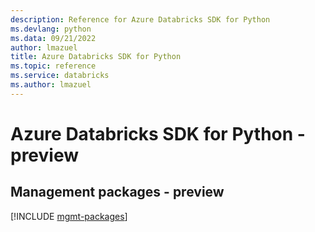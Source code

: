 ```yaml
---
description: Reference for Azure Databricks SDK for Python
ms.devlang: python
ms.data: 09/21/2022
author: lmazuel
title: Azure Databricks SDK for Python
ms.topic: reference
ms.service: databricks
ms.author: lmazuel
---
```

# Azure Databricks SDK for Python - preview

## Management packages - preview
[!INCLUDE [mgmt-packages](databricks-mgmt-index.md)]